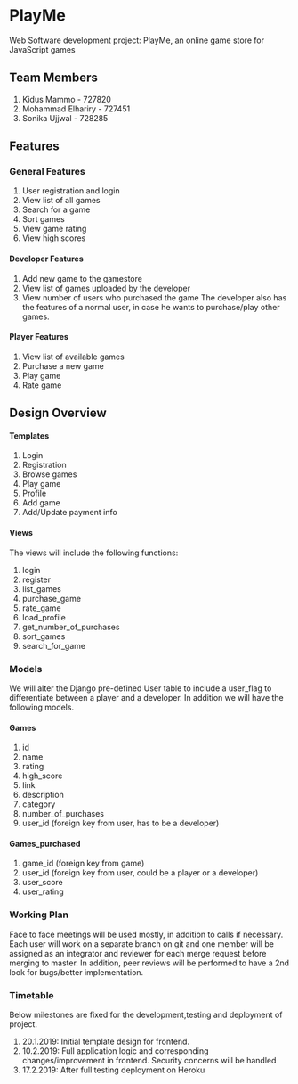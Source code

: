 # PlayMe

Web Software development project: PlayMe, an online game store for JavaScript games

## Team Members

1. Kidus Mammo - 727820
2. Mohammad Elhariry - 727451
3. Sonika Ujjwal - 728285

## Features


### General Features
1. User registration and login
2. View list of all games
3. Search for a game
4. Sort games
5. View game rating
6. View high scores

#### Developer Features
1. Add new game to the gamestore
2. View list of games uploaded by the developer
3. View number of users who purchased the game
The developer also has the features of a normal user, in case he wants to purchase/play other games.

#### Player Features
1. View list of available games
2. Purchase a new game
3. Play game
4. Rate game

## Design Overview

#### Templates
1. Login
2. Registration
3. Browse games
4. Play game
5. Profile
6. Add game
7. Add/Update payment info

#### Views
The views will include the following functions:
1. login
2. register
3. list_games
4. purchase_game
5. rate_game
6. load_profile
7. get_number_of_purchases
8. sort_games
9. search_for_game

### Models

We will alter the Django pre-defined User table to include a user_flag to differentiate between a player and a developer. In addition we will have the following models.

#### Games
1. id
2. name
3. rating
4. high_score
5. link
6. description
7. category
8. number_of_purchases
9. user_id (foreign key from user, has to be a developer)

#### Games_purchased
1. game_id (foreign key from game)
2. user_id (foreign key from user, could be a player or a developer)
3. user_score
4. user_rating


### Working Plan
Face to face meetings will be used mostly, in addition to calls if necessary.
Each user will work on a separate branch on git and one member will be assigned as an integrator and reviewer for each merge request before merging to master. In addition, peer reviews will be performed to have a 2nd look for bugs/better implementation.

### Timetable
Below milestones are fixed for the development,testing and deployment of project.
1. 20.1.2019: Initial template design for frontend. 
2. 10.2.2019: Full application logic and corresponding changes/improvement in frontend. Security concerns will be handled
3. 17.2.2019: After full testing deployment on Heroku
